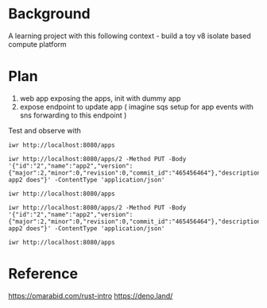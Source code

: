 # Background

A learning project with this following context - build a toy v8 isolate based compute platform

# Plan

1. web app exposing the apps, init with dummy app
2. expose endpoint to update app ( imagine sqs setup for app events with sns forwarding to this endpoint )

Test and observe with

```
iwr http://localhost:8080/apps

iwr http://localhost:8080/apps/2 -Method PUT -Body '{"id":"2","name":"app2","version":{"major":2,"minor":0,"revision":0,"commit_id":"465456464"},"description":"what app2 does"}' -ContentType 'application/json'

iwr http://localhost:8080/apps

iwr http://localhost:8080/apps/2 -Method PUT -Body '{"id":"2","name":"app2","version":{"major":2,"minor":0,"revision":0,"commit_id":"465456464"},"description":"what app2 does"}' -ContentType 'application/json'

iwr http://localhost:8080/apps
```

# Reference

https://omarabid.com/rust-intro
https://deno.land/
